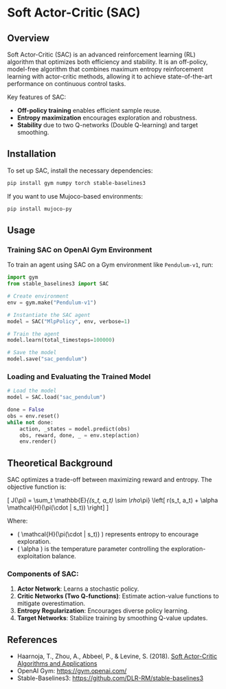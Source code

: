 # Soft Actor-Critic (SAC)

## Overview
Soft Actor-Critic (SAC) is an advanced reinforcement learning (RL) algorithm that optimizes both efficiency and stability. It is an off-policy, model-free algorithm that combines maximum entropy reinforcement learning with actor-critic methods, allowing it to achieve state-of-the-art performance on continuous control tasks.

Key features of SAC:
- **Off-policy training** enables efficient sample reuse.
- **Entropy maximization** encourages exploration and robustness.
- **Stability** due to two Q-networks (Double Q-learning) and target smoothing.

## Installation
To set up SAC, install the necessary dependencies:

```bash
pip install gym numpy torch stable-baselines3
```

If you want to use Mujoco-based environments:

```bash
pip install mujoco-py
```

## Usage
### Training SAC on OpenAI Gym Environment
To train an agent using SAC on a Gym environment like `Pendulum-v1`, run:

```python
import gym
from stable_baselines3 import SAC

# Create environment
env = gym.make("Pendulum-v1")

# Instantiate the SAC agent
model = SAC("MlpPolicy", env, verbose=1)

# Train the agent
model.learn(total_timesteps=100000)

# Save the model
model.save("sac_pendulum")
```

### Loading and Evaluating the Trained Model

```python
# Load the model
model = SAC.load("sac_pendulum")

done = False
obs = env.reset()
while not done:
    action, _states = model.predict(obs)
    obs, reward, done, _ = env.step(action)
    env.render()
```

## Theoretical Background
SAC optimizes a trade-off between maximizing reward and entropy. The objective function is:

\[ J(\pi) = \sum_t \mathbb{E}_{(s_t, a_t) \sim \rho_\pi} \left[ r(s_t, a_t) + \alpha \mathcal{H}(\pi(\cdot | s_t)) \right] \]

Where:
- \( \mathcal{H}(\pi(\cdot | s_t)) \) represents entropy to encourage exploration.
- \( \alpha \) is the temperature parameter controlling the exploration-exploitation balance.

### Components of SAC:
1. **Actor Network**: Learns a stochastic policy.
2. **Critic Networks (Two Q-functions)**: Estimate action-value functions to mitigate overestimation.
3. **Entropy Regularization**: Encourages diverse policy learning.
4. **Target Networks**: Stabilize training by smoothing Q-value updates.

## References
- Haarnoja, T., Zhou, A., Abbeel, P., & Levine, S. (2018). [Soft Actor-Critic Algorithms and Applications](https://arxiv.org/abs/1812.05905)
- OpenAI Gym: https://gym.openai.com/
- Stable-Baselines3: https://github.com/DLR-RM/stable-baselines3


